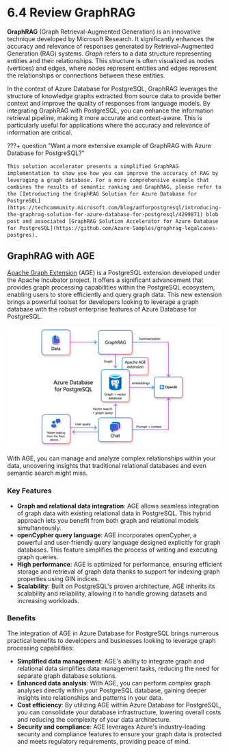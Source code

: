 # 6.4 Review GraphRAG

**GraphRAG** (Graph Retrieval-Augmented Generation) is an innovative technique developed by Microsoft Research. It significantly enhances the accuracy and relevance of responses generated by Retrieval-Augmented Generation (RAG) systems. _Graph_ refers to a data structure representing entities and their relationships. This structure is often visualized as nodes (vertices) and edges, where nodes represent entities and edges represent the relationships or connections between these entities.

In the context of Azure Database for PostgreSQL, GraphRAG leverages the structure of knowledge graphs extracted from source data to provide better context and improve the quality of responses from language models. By integrating GraphRAG with PostgreSQL, you can enhance the information retrieval pipeline, making it more accurate and context-aware. This is particularly useful for applications where the accuracy and relevance of information are critical.

???+ question "Want a more extensive example of GraphRAG with Azure Database for PostgreSQL?"

    This solution accelerator presents a simplified GraphRAG implementation to show you how you can improve the accuracy of RAG by leveraging a graph database. For a more comprehensive example that combines the results of semantic ranking and GraphRAG, please refer to the [Introducting the GraphRAG Solution for Azure Database for PostgreSQL](https://techcommunity.microsoft.com/blog/adforpostgresql/introducing-the-graphrag-solution-for-azure-database-for-postgresql/4299871) blob post and associated [GraphRAG Solution Accelerator for Azure Database for PostgreSQL](https://github.com/Azure-Samples/graphrag-legalcases-postgres).

## GraphRAG with AGE

[Apache Graph Extension](https://age.apache.org/age-manual/master/index.html) (AGE) is a PostgreSQL extension developed under the Apache Incubator project. It offers a significant advancement that provides graph processing capabilities within the PostgreSQL ecosystem, enabling users to store efficiently and query graph data. This new extension brings a powerful toolset for developers looking to leverage a graph database with the robust enterprise features of Azure Database for PostgreSQL.

![Architecture diagram for GraphRAG using the Apache AGE extension and Azure Database for PostgreSQL.](../img/graphrag-solution-architecture.png)

With AGE, you can manage and analyze complex relationships within your data, uncovering insights that traditional relational databases and even semantic search might miss.

### Key Features

- **Graph and relational data integration**: AGE allows seamless integration of graph data with existing relational data in PostgreSQL. This hybrid approach lets you benefit from both graph and relational models simultaneously.
- **openCypher query language**: AGE incorporates openCypher, a powerful and user-friendly query language designed explicitly for graph databases. This feature simplifies the process of writing and executing graph queries.
- **High performance**: AGE is optimized for performance, ensuring efficient storage and retrieval of graph data thanks to support for indexing graph properties using GIN indices.
- **Scalability**: Built on PostgreSQL's proven architecture, AGE inherits its scalability and reliability, allowing it to handle growing datasets and increasing workloads.

### Benefits

The integration of AGE in Azure Database for PostgreSQL brings numerous practical benefits to developers and businesses looking to leverage graph processing capabilities:

- **Simplified data management**: AGE's ability to integrate graph and relational data simplifies data management tasks, reducing the need for separate graph database solutions.
- **Enhanced data analysis**: With AGE, you can perform complex graph analyses directly within your PostgreSQL database, gaining deeper insights into relationships and patterns in your data.
- **Cost efficiency**: By utilizing AGE within Azure Database for PostgreSQL, you can consolidate your database infrastructure, lowering overall costs and reducing the complexity of your data architecture.
- **Security and compliance**: AGE leverages Azure's industry-leading security and compliance features to ensure your graph data is protected and meets regulatory requirements, providing peace of mind.
